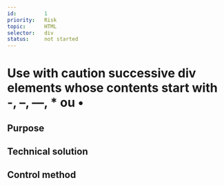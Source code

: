 ```yaml
---
id:         1
priority:   Risk
topic:      HTML
selector:   div
status:     not started
---
```


# Use with caution successive div elements whose contents start with -, –, —, * ou •

## Purpose

## Technical solution

## Control method
